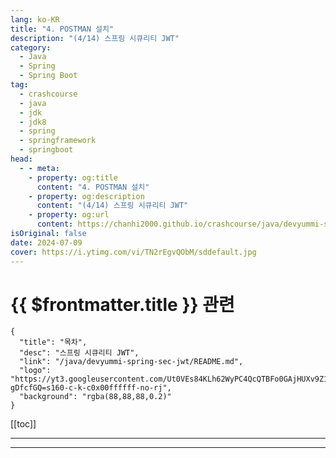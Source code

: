 ```yaml
---
lang: ko-KR
title: "4. POSTMAN 설치"
description: "(4/14) 스프링 시큐리티 JWT"
category: 
  - Java
  - Spring
  - Spring Boot
tag: 
  - crashcourse
  - java
  - jdk
  - jdk8
  - spring
  - springframework
  - springboot
head:
  - - meta:
    - property: og:title
      content: "4. POSTMAN 설치"
    - property: og:description
      content: "(4/14) 스프링 시큐리티 JWT"
    - property: og:url
      content: https://chanhi2000.github.io/crashcourse/java/devyummi-spring-sec-jwt/04.html
isOriginal: false
date: 2024-07-09
cover: https://i.ytimg.com/vi/TN2rEgvQObM/sddefault.jpg
---
```


# {{ $frontmatter.title }} 관련

```component VPCard
{
  "title": "목차",
  "desc": "스프링 시큐리티 JWT",
  "link": "/java/devyummi-spring-sec-jwt/README.md",
  "logo": "https://yt3.googleusercontent.com/Ut0VEs84KLh62WyPC4QcQTBFo0GAjHUXv9Z1YUYKAVBV0vbgp90HT68ejnZ0NncO1X-gDfcfGQ=s160-c-k-c0x00ffffff-no-rj",
  "background": "rgba(88,88,88,0.2)"
}
```

[[toc]]

---

<SiteInfo
  name="4. POSTMAN 설치"
  desc="(4/14) 스프링 시큐리티 JWT"
  url="https://devyummi.com/page?id=668d4ee534f67bdaa5dbd797"
  logo="https://yt3.googleusercontent.com/Ut0VEs84KLh62WyPC4QcQTBFo0GAjHUXv9Z1YUYKAVBV0vbgp90HT68ejnZ0NncO1X-gDfcfGQ=s160-c-k-c0x00ffffff-no-rj"
  preview="https://i.ytimg.com/vi/TN2rEgvQObM/sddefault.jpg"/>

<VidStack src="youtube/TN2rEgvQObM" />

<!-- TODO: 작성 -->

<!-- 
<h2>API 서버와 요청 클라이언트</h2><p>API 서버는 웹서버와 달리 서버측으로 요청을 보낼 수 있는 페이지가 존재하지 않고 엔드 포인트만 존재하기 때문에 요청을 보낼 API 클라이언트가 필요하다.</p><p>&nbsp;</p><hr><h2>POSTMAN</h2><ul><li><span class="notion-enable-hover" data-token-index="0"><strong>공식 홈페이지 주소</strong></span></li></ul><p><a href="https://www.postman.com/downloads/"><span class="notion-enable-hover" data-token-index="0">Download Postman | Get Started for Free 다운로드 바로가기</span></a></p><p>&nbsp;</p><hr><h2>POSTMAN 호출</h2><figure class="image image_resized" style="width:90.99%;"><img style="aspect-ratio:1890/1086;" src="https://yummi-image-1.s3.amazonaws.com/image-e0f1ab9f-b94d-47b8-aa71-7b8822ae9bc5.jpg" width="1890" height="1086"></figure><p>&nbsp;</p><hr>
-->

---

<TagLinks />